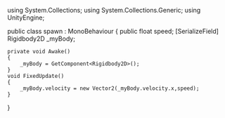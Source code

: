 using System.Collections;
using System.Collections.Generic;
using UnityEngine;

public class spawn : MonoBehaviour
{
    public float speed;
    [SerializeField] Rigidbody2D _myBody;

    private void Awake()
    {
        _myBody = GetComponent<Rigidbody2D>();
    }
    void FixedUpdate()
    {
        _myBody.velocity = new Vector2(_myBody.velocity.x,speed);
    }
}
